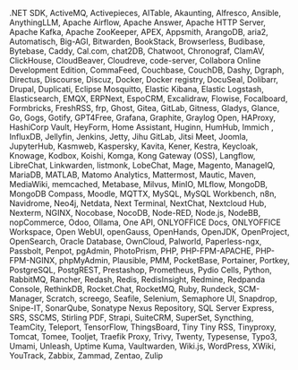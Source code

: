 .NET SDK, ActiveMQ, Activepieces, AITable, Akaunting, Alfresco, Ansible, AnythingLLM, Apache Airflow, Apache Answer, Apache HTTP Server, Apache Kafka, Apache ZooKeeper, APEX, Appsmith, ArangoDB, aria2, Automatisch, Big-AGI, Bitwarden, BookStack, Browserless, Budibase, Bytebase, Caddy, Cal.com, chat2DB, Chatwoot, Chronograf, ClamAV, ClickHouse, CloudBeaver, Cloudreve, code-server, Collabora Online Development Edition, CommaFeed, Couchbase, CouchDB, Dashy, Dgraph, Directus, Discourse, Discuz, Docker, Docker registry, DocuSeal, Dolibarr, Drupal, Duplicati, Eclipse Mosquitto, Elastic Kibana, Elastic Logstash, Elasticsearch, EMQX, ERPNext, EspoCRM, Excalidraw, Flowise, Focalboard, Formbricks, FreshRSS, frp, Ghost, Gitea, GitLab, Gitness, Gladys, Glance, Go, Gogs, Gotify, GPT4Free, Grafana, Graphite, Graylog Open, HAProxy, HashiCorp Vault, HeyForm, Home Assistant, Huginn, HumHub, Immich , InfluxDB, Jellyfin, Jenkins, Jetty, Jihu GitLab, Jitsi Meet, Joomla, JupyterHub, Kasmweb, Kaspersky, Kavita, Kener, Kestra, Keycloak, Knowage, Kodbox, Koishi, Komga, Kong Gateway (OSS), Langflow, LibreChat, Linkwarden, listmonk, LobeChat, Mage, Magento, ManageIQ, MariaDB, MATLAB, Matomo Analytics, Mattermost, Mautic, Maven, MediaWiki, memcached, Metabase, Milvus, MinIO, MLflow, MongoDB, MongoDB Compass, Moodle, MQTTX, MySQL, MySQL Workbench, n8n, Navidrome, Neo4j, Netdata, Next Terminal, NextChat, Nextcloud Hub, Nexterm, NGINX, Nocobase, NocoDB, Node-RED, Node.js, NodeBB, nopCommerce, Odoo, Ollama, One API, ONLYOFFICE Docs, ONLYOFFICE Workspace, Open WebUI, openGauss, OpenHands, OpenJDK, OpenProject, OpenSearch, Oracle Database, OwnCloud, Palworld, Paperless-ngx, Passbolt, Penpot, pgAdmin, PhotoPrism, PHP, PHP-FPM-APACHE, PHP-FPM-NGINX, phpMyAdmin, Plausible, PMM, PocketBase, Portainer, Portkey, PostgreSQL, PostgREST, Prestashop, Prometheus, Pydio Cells, Python, RabbitMQ, Rancher, Redash, Redis, RedisInsight, Redmine, Redpanda Console, RethinkDB, Rocket.Chat, RocketMQ, Ruby, Rundeck, SCM-Manager, Scratch, screego, Seafile, Selenium, Semaphore UI, Snapdrop, Snipe-IT, SonarQube, Sonatype Nexus Repository, SQL Server Express, SRS, SSCMS, Stirling PDF, Strapi, SuiteCRM, SuperSet, Syncthing, TeamCity, Teleport, TensorFlow, ThingsBoard, Tiny Tiny RSS, Tinyproxy, Tomcat, Tomee, Tooljet, Traefik Proxy, Trivy, Twenty, Typesense, Typo3, Umami, Unleash, Uptime Kuma, Vaultwarden, Wiki.js, WordPress, XWiki, YouTrack, Zabbix, Zammad, Zentao, Zulip
